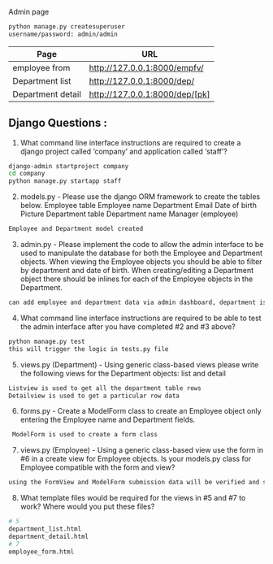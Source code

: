 Admin page
```sh
python manage.py createsuperuser
username/password: admin/admin
```

| Page | URL |
| ------ | ------ |
| employee from | http://127.0.0.1:8000/empfv/ |
| Department list | http://127.0.0.1:8000/dep/ |
| Department detail | http://127.0.0.1:8000/dep/[pk] |

## Django Questions : 

1. What command line interface instructions are required to create a django project called
‘company’ and application called ‘staff’?

```sh
django-admin startproject company
cd company 
python manage.py startapp staff
```

2. models.py - Please use the django ORM framework to create the tables below.
Employee table
Employee name
Department
Email
Date of birth
Picture
Department table
Department name
Manager (employee)

```sh
Employee and Department model created
```

3. admin.py - Please implement the code to allow the admin interface to be used to
manipulate the database for both the Employee and Department objects. When viewing
the Employee objects you should be able to filter by department and date of birth. When
creating/editing a Department object there should be inlines for each of the Employee
objects in the Department.

```sh
can add employee and department data via admin dashboard, department is inlined with employee
```

4. What command line interface instructions are required to be able to test the admin interface after you have completed #2 and #3 above?

```sh
python manage.py test
this will trigger the logic in tests.py file
```

5. views.py (Department) - Using generic class-based views please write the following views for the Department objects: list and detail

```sh
Listview is used to get all the department table rows
Detailview is used to get a particular row data
```

6. forms.py - Create a ModelForm class to create an Employee object only entering the Employee name and Department fields.

```sh
 ModelForm is used to create a form class
```

7. views.py (Employee) - Using a generic class-based view use the form in #6 in a create view for Employee objects. Is your models.py class for Employee compatible with the form and view?

```sh
using the FormView and ModelForm submission data will be verified and save to the table
```

8. What template files would be required for the views in #5 and #7 to work? Where would you put these files?
```sh
# 5
department_list.html
department_detail.html
# 7
employee_form.html
```


